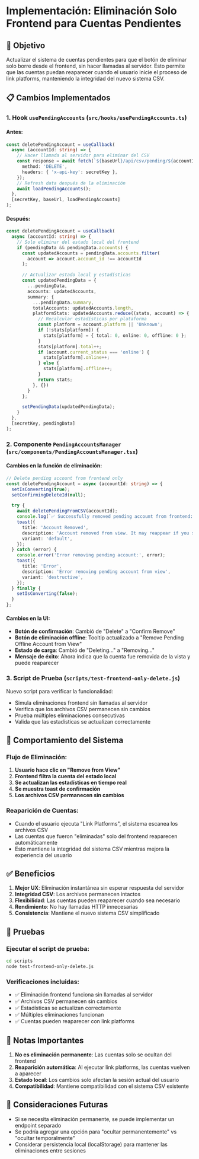 # Implementación: Eliminación Solo Frontend para Cuentas Pendientes

## 🎯 Objetivo

Actualizar el sistema de cuentas pendientes para que el botón de eliminar solo borre desde el frontend, sin hacer llamadas al servidor. Esto permite que las cuentas puedan reaparecer cuando el usuario inicie el proceso de link platforms, manteniendo la integridad del nuevo sistema CSV.

## 📋 Cambios Implementados

### 1. Hook `usePendingAccounts` (`src/hooks/usePendingAccounts.ts`)

#### Antes:
```typescript
const deletePendingAccount = useCallback(
  async (accountId: string) => {
    // Hacer llamada al servidor para eliminar del CSV
    const response = await fetch(`${baseUrl}/api/csv/pending/${accountId}`, {
      method: 'DELETE',
      headers: { 'x-api-key': secretKey },
    });
    // Refresh data después de la eliminación
    await loadPendingAccounts();
  },
  [secretKey, baseUrl, loadPendingAccounts]
);
```

#### Después:
```typescript
const deletePendingAccount = useCallback(
  async (accountId: string) => {
    // Solo eliminar del estado local del frontend
    if (pendingData && pendingData.accounts) {
      const updatedAccounts = pendingData.accounts.filter(
        account => account.account_id !== accountId
      );

      // Actualizar estado local y estadísticas
      const updatedPendingData = {
        ...pendingData,
        accounts: updatedAccounts,
        summary: {
          ...pendingData.summary,
          totalAccounts: updatedAccounts.length,
          platformStats: updatedAccounts.reduce((stats, account) => {
            // Recalcular estadísticas por plataforma
            const platform = account.platform || 'Unknown';
            if (!stats[platform]) {
              stats[platform] = { total: 0, online: 0, offline: 0 };
            }
            stats[platform].total++;
            if (account.current_status === 'online') {
              stats[platform].online++;
            } else {
              stats[platform].offline++;
            }
            return stats;
          }, {})
        }
      };

      setPendingData(updatedPendingData);
    }
  },
  [secretKey, pendingData]
);
```

### 2. Componente `PendingAccountsManager` (`src/components/PendingAccountsManager.tsx`)

#### Cambios en la función de eliminación:
```typescript
// Delete pending account from frontend only
const deletePendingAccount = async (accountId: string) => {
  setIsConverting(true);
  setConfirmingDeleteId(null);

  try {
    await deletePendingFromCSV(accountId);
    console.log(`✅ Successfully removed pending account from frontend: ${accountId}`);
    toast({
      title: 'Account Removed',
      description: 'Account removed from view. It may reappear if you start the link platforms process.',
      variant: 'default',
    });
  } catch (error) {
    console.error('Error removing pending account:', error);
    toast({
      title: 'Error',
      description: 'Error removing pending account from view',
      variant: 'destructive',
    });
  } finally {
    setIsConverting(false);
  }
};
```

#### Cambios en la UI:
- **Botón de confirmación**: Cambió de "Delete" a "Confirm Remove"
- **Botón de eliminación offline**: Tooltip actualizado a "Remove Pending Offline Account from View"
- **Estado de carga**: Cambió de "Deleting..." a "Removing..."
- **Mensaje de éxito**: Ahora indica que la cuenta fue removida de la vista y puede reaparecer

### 3. Script de Prueba (`scripts/test-frontend-only-delete.js`)

Nuevo script para verificar la funcionalidad:
- Simula eliminaciones frontend sin llamadas al servidor
- Verifica que los archivos CSV permanecen sin cambios
- Prueba múltiples eliminaciones consecutivas
- Valida que las estadísticas se actualizan correctamente

## 🔄 Comportamiento del Sistema

### Flujo de Eliminación:
1. **Usuario hace clic en "Remove from View"**
2. **Frontend filtra la cuenta del estado local**
3. **Se actualizan las estadísticas en tiempo real**
4. **Se muestra toast de confirmación**
5. **Los archivos CSV permanecen sin cambios**

### Reaparición de Cuentas:
- Cuando el usuario ejecuta "Link Platforms", el sistema escanea los archivos CSV
- Las cuentas que fueron "eliminadas" solo del frontend reaparecen automáticamente
- Esto mantiene la integridad del sistema CSV mientras mejora la experiencia del usuario

## ✅ Beneficios

1. **Mejor UX**: Eliminación instantánea sin esperar respuesta del servidor
2. **Integridad CSV**: Los archivos permanecen intactos
3. **Flexibilidad**: Las cuentas pueden reaparecer cuando sea necesario
4. **Rendimiento**: No hay llamadas HTTP innecesarias
5. **Consistencia**: Mantiene el nuevo sistema CSV simplificado

## 🧪 Pruebas

### Ejecutar el script de prueba:
```bash
cd scripts
node test-frontend-only-delete.js
```

### Verificaciones incluidas:
- ✅ Eliminación frontend funciona sin llamadas al servidor
- ✅ Archivos CSV permanecen sin cambios
- ✅ Estadísticas se actualizan correctamente
- ✅ Múltiples eliminaciones funcionan
- ✅ Cuentas pueden reaparecer con link platforms

## 📝 Notas Importantes

1. **No es eliminación permanente**: Las cuentas solo se ocultan del frontend
2. **Reaparición automática**: Al ejecutar link platforms, las cuentas vuelven a aparecer
3. **Estado local**: Los cambios solo afectan la sesión actual del usuario
4. **Compatibilidad**: Mantiene compatibilidad con el sistema CSV existente

## 🔮 Consideraciones Futuras

- Si se necesita eliminación permanente, se puede implementar un endpoint separado
- Se podría agregar una opción para "ocultar permanentemente" vs "ocultar temporalmente"
- Considerar persistencia local (localStorage) para mantener las eliminaciones entre sesiones
